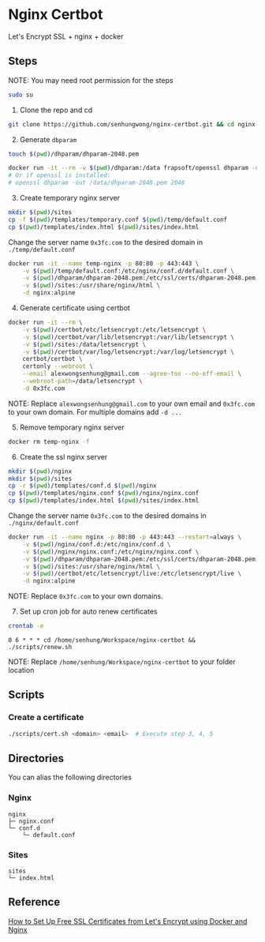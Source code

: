 # Nginx Certbot

Let's Encrypt SSL + nginx + docker

## Steps

NOTE: You may need root permission for the steps

```bash
sudo su
```

1. Clone the repo and cd

```bash
git clone https://github.com/senhungwong/nginx-certbot.git && cd nginx-certbot
```

2. Generate `dbparam`

```bash
touch $(pwd)/dhparam/dhparam-2048.pem
```

```bash
docker run -it --rm -v $(pwd)/dhparam:/data frapsoft/openssl dhparam -out /data/dhparam-2048.pem 2048
# Or if openssl is installed:
# openssl dhparam -out /data/dhparam-2048.pem 2048
```

3. Create temporary nginx server

```bash
mkdir $(pwd)/sites
cp -f $(pwd)/templates/temporary.conf $(pwd)/temp/default.conf
cp $(pwd)/templates/index.html $(pwd)/sites/index.html
```

Change the server name `0x3fc.com` to the desired domain in `./temp/default.conf`

```bash
docker run -it --name temp-nginx -p 80:80 -p 443:443 \
    -v $(pwd)/temp/default.conf:/etc/nginx/conf.d/default.conf \
    -v $(pwd)/dhparam/dhparam-2048.pem:/etc/ssl/certs/dhparam-2048.pem \
    -v $(pwd)/sites:/usr/share/nginx/html \
    -d nginx:alpine
```

4. Generate certificate using certbot

```bash
docker run -it --rm \
    -v $(pwd)/certbot/etc/letsencrypt:/etc/letsencrypt \
    -v $(pwd)/certbot/var/lib/letsencrypt:/var/lib/letsencrypt \
    -v $(pwd)/sites:/data/letsencrypt \
    -v $(pwd)/certbot/var/log/letsencrypt:/var/log/letsencrypt \
    certbot/certbot \
    certonly --webroot \
    --email alexwongsenhung@gmail.com --agree-tos --no-eff-email \
    --webroot-path=/data/letsencrypt \
    -d 0x3fc.com
```

NOTE: Replace `alexwongsenhung@gmail.com` to your own email and `0x3fc.com` to your own domain. For multiple domains add `-d ...`

5. Remove temporary nginx server

```bash
docker rm temp-nginx -f
```

6. Create the ssl nginx server

```bash
mkdir $(pwd)/nginx
mkdir $(pwd)/sites
cp -r $(pwd)/templates/conf.d $(pwd)/nginx
cp $(pwd)/templates/nginx.conf $(pwd)/nginx/nginx.conf
cp $(pwd)/templates/index.html $(pwd)/sites/index.html
```

Change the server name `0x3fc.com` to the desired domains in `./nginx/default.conf`

```bash
docker run -it --name nginx -p 80:80 -p 443:443 --restart=always \
    -v $(pwd)/nginx/conf.d:/etc/nginx/conf.d \
    -v $(pwd)/nginx/nginx.conf:/etc/nginx/nginx.conf \
    -v $(pwd)/dhparam/dhparam-2048.pem:/etc/ssl/certs/dhparam-2048.pem \
    -v $(pwd)/sites:/usr/share/nginx/html \
    -v $(pwd)/certbot/etc/letsencrypt/live:/etc/letsencrypt/live \
    -d nginx:alpine
```

NOTE: Replace `0x3fc.com` to your own domains.

7. Set up cron job for auto renew certificates

```bash
crontab -e
```

```
0 6 * * * cd /home/senhung/Workspace/nginx-certbot && ./scripts/renew.sh
```

NOTE: Replace `/home/senhung/Workspace/nginx-certbot` to your folder location

## Scripts

### Create a certificate

```bash
./scripts/cert.sh <domain> <email>  # Execute step 3, 4, 5
```

## Directories

You can alias the following directories

### Nginx

<!-- prettier-ignore -->
```
nginx
├─ nginx.conf
└─ conf.d
    └─ default.conf
```

### Sites

<!-- prettier-ignore -->
```
sites
└─ index.html
```

## Reference

[How to Set Up Free SSL Certificates from Let's Encrypt using Docker and Nginx](https://www.humankode.com/ssl/how-to-set-up-free-ssl-certificates-from-lets-encrypt-using-docker-and-nginx)

